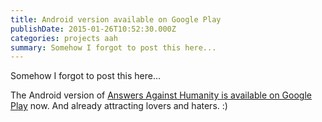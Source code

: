 ```yaml
---
title: Android version available on Google Play
publishDate: 2015-01-26T10:52:30.000Z
categories: projects aah
summary: Somehow I forgot to post this here...
---
```


Somehow I forgot to post this here...

The Android version of <a href="https://play.google.com/store/apps/details?id=gregariousmammal.com.answersagainsthumanity" target="_blank">Answers Against Humanity is available on Google Play</a> now. And already attracting lovers and haters. :)
